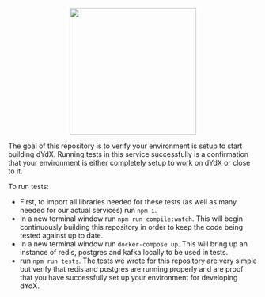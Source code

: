 <p align='center'><img src='https://s3.amazonaws.com/dydx-assets/dydx_logo_black.svg' width='256' /></p>

The goal of this repository is to verify your environment is setup to start building dYdX. Running tests in this service successfully is a confirmation that your environment is either completely setup to work on dYdX or close to it.

To run tests:
* First, to import all libraries needed for these tests (as well as many needed for our actual services) run `npm i`.
* In a new terminal window run `npm run compile:watch`. This will begin continuously building this repository in order to keep the code being tested against up to date.
* In a new terminal window run `docker-compose up`. This will bring up an instance of redis, postgres and kafka locally to be used in tests.
* run `npm run tests`. The tests we wrote for this repository are very simple but verify that redis and postgres are running properly and are proof that you have successfully set up your environment for developing dYdX.

